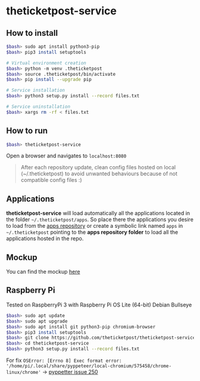 # theticketpost-service

## How to install

```bash
$bash> sudo apt install python3-pip
$bash> pip3 install setuptools

# Virtual environment creation
$bash> python -m venv .theticketpost
$bash> source .theticketpost/bin/activate
$bash> pip install --upgrade pip

# Service installation
$bash> python3 setup.py install --record files.txt

# Service uninstallation
$bash> xargs rm -rf < files.txt
```

## How to run

```bash
$bash> theticketpost-service
```

Open a browser and navigates to `localhost:8080`

> After each repository update, clean config files hosted on local (~/.theticketpost) to avoid unwanted behaviours because of not compatible config files :)

## Applications
**theticketpost-service** will load automatically all the applications located in the folder `~/.theticketpost/apps`. So place there the applications you desire to load from the [apps repository](https://github.com/theticketpost/theticketpost-apps) or create a symbolic link named `apps` in `~/.theticketpost` pointing to the **apps repository folder** to load all the applications hosted in the repo.

## Mockup

You can find the mockup [here](https://mydraft.cc/c9t85hh6j4edn171387g)

## Raspberry Pi

Tested on RaspberryPi 3 with Raspberry Pi OS Lite (64-bit) Debian Bullseye

```bash
$bash> sudo apt update
$bash> sudo apt upgrade
$bash> sudo apt install git python3-pip chromium-browser
$bash> pip3 install setuptools
$bash> git clone https://github.com/theticketpost/theticketpost-service.git
$bash> cd theticketpost-service
$bash> python3 setup.py install --record files.txt
```
For fix `OSError: [Errno 8] Exec format error: '/home/pi/.local/share/pyppeteer/local-chromium/575458/chrome-linux/chrome'` -> [pyppetter issue 250](https://github.com/miyakogi/pyppeteer/issues/250)
